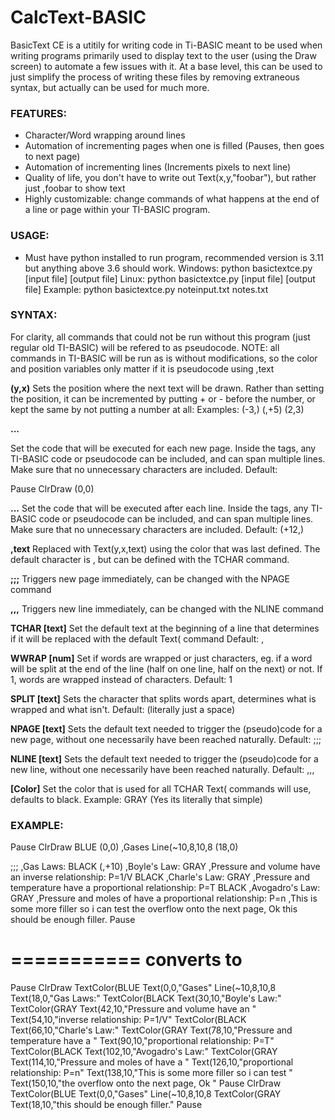 # CalcText-BASIC
BasicText CE is a utitily for writing code in Ti-BASIC meant to be used when writing programs primarily used to display text to the user (using the Draw screen) to automate a few issues with it. At a base level, this can be used to just simplify the process of writing these files by removing extraneous syntax, but actually can be used for much more.

### FEATURES:
 - Character/Word wrapping around lines
 - Automation of incrementing pages when one is filled (Pauses, then goes to next page)
 - Automation of incrementing lines (Increments pixels to next line)
 - Quality of life, you don't have to write out Text(x,y,"foobar"), but rather just ,foobar to show text
 - Highly customizable: change commands of what happens at the end of a line or page within your TI-BASIC program.

### USAGE:
 - Must have python installed to run program, recommended version is 3.11 but anything above 3.6 should work.
Windows: python basictextce.py [input file] [output file]
Linux: python basictextce.py [input file] [output file]
Example: python basictextce.py noteinput.txt notes.txt

### SYNTAX:
For clarity, all commands that could not be run without this program (just regular old TI-BASIC) will be refered to as pseudocode.
NOTE: all commands in TI-BASIC will be run as is without modifications, so the color and position variables only matter if it is pseudocode using ,text

**(y,x)**
              Sets the position where the next text will be drawn.
              Rather than setting the position, it can be incremented by putting + or - before the number, or kept the same by not putting a number at all:
              Examples: (-3,) (,+5) (2,3)

**<p>...</p>**
              Set the code that will be executed for each new page.
              Inside the tags, any TI-BASIC code or pseudocode can be included, and can span multiple lines. Make sure that no unnecessary characters are included.
              Default: <p>Pause 
                       ClrDraw 
                       (0,0)</p>

**<l>...</l>**
              Set the code that will be executed after each line.
              Inside the tags, any TI-BASIC code or pseudocode can be included, and can span multiple lines. Make sure that no unnecessary characters are included.
              Default: <l>(+12,)</l>

**,text**
              Replaced with Text(y,x,text) using the color that was last defined. The default character is , but can be defined with the TCHAR command.

**;;;**
              Triggers new page immediately, can be changed with the NPAGE command

**,,,**
              Triggers new line immediately, can be changed with the NLINE command

**TCHAR [text]**
              Set the default text at the beginning of a line that determines if it will be replaced with the default Text( command
              Default: ,

**WWRAP [num]**
              Set if words are wrapped or just characters, eg. if a word will be split at the end of the line (half on one line, half on the next) or not.
              If 1, words are wrapped instead of characters.
			  Default: 1

**SPLIT [text]**
              Sets the character that splits words apart, determines what is wrapped and what isn't.
              Default:   (literally just a space)

**NPAGE [text]**
              Sets the default text needed to trigger the (pseudo)code for a new page, without one necessarily have been reached naturally.
              Default: ;;;

**NLINE [text]**
              Sets the default text needed to trigger the (pseudo)code for a new line, without one necessarily have been reached naturally.
              Default: ,,,

**[Color]**
              Set the color that is used for all TCHAR Text( commands will use, defaults to black.
              Example: GRAY  (Yes its literally that simple)



### EXAMPLE:
<p>Pause 
ClrDraw 
BLUE
(0,0)
,Gases
Line(~10,8,10,8
(18,0)</p>
;;;
,Gas Laws:
BLACK
(,+10)
,Boyle's Law:
GRAY
,Pressure and volume have an inverse relationship: P=1/V
BLACK
,Charle's Law:
GRAY
,Pressure and temperature have a proportional relationship: P=T
BLACK
,Avogadro's Law:
GRAY
,Pressure and moles of have a proportional relationship: P=n
,This is some more filler so i can test the overflow onto the next page, Ok this should be enough filler.
Pause

===========
converts to
===========

Pause 
ClrDraw 
TextColor(BLUE
Text(0,0,"Gases"
Line(~10,8,10,8
Text(18,0,"Gas Laws:"
TextColor(BLACK
Text(30,10,"Boyle's Law:"
TextColor(GRAY
Text(42,10,"Pressure and volume have an "
Text(54,10,"inverse relationship: P=1/V"
TextColor(BLACK
Text(66,10,"Charle's Law:"
TextColor(GRAY
Text(78,10,"Pressure and temperature have a "
Text(90,10,"proportional relationship: P=T"
TextColor(BLACK
Text(102,10,"Avogadro's Law:"
TextColor(GRAY
Text(114,10,"Pressure and moles of have a "
Text(126,10,"proportional relationship: P=n"
Text(138,10,"This is some more filler so i can test "
Text(150,10,"the overflow onto the next page, Ok "
Pause 
ClrDraw 
TextColor(BLUE
Text(0,0,"Gases"
Line(~10,8,10,8
TextColor(GRAY
Text(18,10,"this should be enough filler."
Pause
